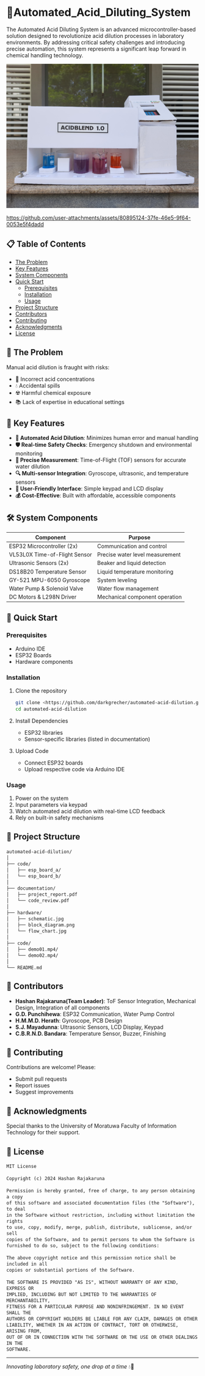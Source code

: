 # 🧪Automated_Acid_Diluting_System

The Automated Acid Diluting System is an advanced microcontroller-based solution designed to revolutionize acid dilution processes in laboratory environments. By addressing critical safety challenges and introducing precise automation, this system represents a significant leap forward in chemical handling technology.

![alt text](https://github.com/darkgrecher/Automated_Acid_Diluting_System/blob/2a23423491a09dfd956d9208ffddfa4a98f85b98/Demo/demo01.jpg)



https://github.com/user-attachments/assets/80895124-37fe-46e5-9f64-0053e5f4dadd








## 📋 Table of Contents

- [The Problem]()
- [Key Features]()
- [System Components]()
- [Quick Start]()
    - [Prerequisites]()
    - [Installation]()
    - [Usage]()
- [Project Structure]()
- [Contributors]()
- [Contributing]()
- [Acknowledgments]()
- [License]()

## 🚨 The Problem

Manual acid dilution is fraught with risks:

- 🔬 Incorrect acid concentrations
- 💧 Accidental spills
- ☢️ Harmful chemical exposure
- 📚 Lack of expertise in educational settings

## 🌟 Key Features

- **🤖 Automated Acid Dilution**: Minimizes human error and manual handling
- **🛡️ Real-time Safety Checks**: Emergency shutdown and environmental monitoring
- **📏 Precise Measurement**: Time-of-Flight (TOF) sensors for accurate water dilution
- **🔍 Multi-sensor Integration**: Gyroscope, ultrasonic, and temperature sensors
- **👥 User-Friendly Interface**: Simple keypad and LCD display
- **💰 Cost-Effective**: Built with affordable, accessible components

## 🛠 System Components

| Component | Purpose |
| --- | --- |
| ESP32 Microcontroller (2x) | Communication and control |
| VL53L0X Time-of-Flight Sensor | Precise water level measurement |
| Ultrasonic Sensors (2x) | Beaker and liquid detection |
| DS18B20 Temperature Sensor | Liquid temperature monitoring |
| GY-521 MPU-6050 Gyroscope | System leveling |
| Water Pump & Solenoid Valve | Water flow management |
| DC Motors & L298N Driver | Mechanical component operation |

## 🚀 Quick Start

### Prerequisites

- Arduino IDE
- ESP32 Boards
- Hardware components

### Installation

1. Clone the repository
    
    ```bash
    git clone <https://github.com/darkgrecher/automated-acid-dilution.git>
    cd automated-acid-dilution
    
    ```
    
2. Install Dependencies
    - ESP32 libraries
    - Sensor-specific libraries (listed in documentation)
3. Upload Code
    - Connect ESP32 boards
    - Upload respective code via Arduino IDE

### Usage

1. Power on the system
2. Input parameters via keypad
3. Watch automated acid dilution with real-time LCD feedback
4. Rely on built-in safety mechanisms

## 📂 Project Structure

```
automated-acid-dilution/
│
├── code/
│   ├── esp_board_a/
│   └── esp_board_b/
│
├── documentation/
│   ├── project_report.pdf
│   └── code_review.pdf
│
├── hardware/
│   ├── schematic.jpg
│   ├── block_diagram.png
│   └── flow_chart.jpg
│   
├── code/
│   ├── demo01.mp4/
│   └── demo02.mp4/
│   
└── README.md

```

## 👥 Contributors

- **Hashan Rajakaruna(Team Leader)**: ToF Sensor Integration, Mechanical Design, Integration of all components
- **G.D. Punchihewa**: ESP32 Communication, Water Pump Control
- **H.M.M.D. Herath**: Gyroscope, PCB Design
- **S.J. Mayadunna**: Ultrasonic Sensors, LCD Display, Keypad
- **C.B.R.N.D. Bandara**: Temperature Sensor, Buzzer, Finishing

## 🤝 Contributing

Contributions are welcome! Please:

- Submit pull requests
- Report issues
- Suggest improvements

## 🙏 Acknowledgments

Special thanks to the University of Moratuwa Faculty of Information Technology for their support.

## 📄 License

```
MIT License

Copyright (c) 2024 Hashan Rajakaruna

Permission is hereby granted, free of charge, to any person obtaining a copy
of this software and associated documentation files (the "Software"), to deal
in the Software without restriction, including without limitation the rights
to use, copy, modify, merge, publish, distribute, sublicense, and/or sell
copies of the Software, and to permit persons to whom the Software is
furnished to do so, subject to the following conditions:

The above copyright notice and this permission notice shall be included in all
copies or substantial portions of the Software.

THE SOFTWARE IS PROVIDED "AS IS", WITHOUT WARRANTY OF ANY KIND, EXPRESS OR
IMPLIED, INCLUDING BUT NOT LIMITED TO THE WARRANTIES OF MERCHANTABILITY,
FITNESS FOR A PARTICULAR PURPOSE AND NONINFRINGEMENT. IN NO EVENT SHALL THE
AUTHORS OR COPYRIGHT HOLDERS BE LIABLE FOR ANY CLAIM, DAMAGES OR OTHER
LIABILITY, WHETHER IN AN ACTION OF CONTRACT, TORT OR OTHERWISE, ARISING FROM,
OUT OF OR IN CONNECTION WITH THE SOFTWARE OR THE USE OR OTHER DEALINGS IN THE
SOFTWARE.
```

---

*Innovating laboratory safety, one drop at a time* 💧🔬
